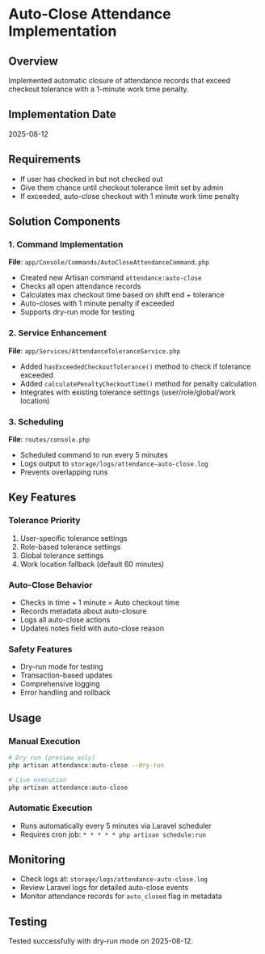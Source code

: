 # Auto-Close Attendance Implementation

## Overview
Implemented automatic closure of attendance records that exceed checkout tolerance with a 1-minute work time penalty.

## Implementation Date
2025-08-12

## Requirements
- If user has checked in but not checked out
- Give them chance until checkout tolerance limit set by admin
- If exceeded, auto-close checkout with 1 minute work time penalty

## Solution Components

### 1. Command Implementation
**File**: `app/Console/Commands/AutoCloseAttendanceCommand.php`
- Created new Artisan command `attendance:auto-close`
- Checks all open attendance records
- Calculates max checkout time based on shift end + tolerance
- Auto-closes with 1 minute penalty if exceeded
- Supports dry-run mode for testing

### 2. Service Enhancement
**File**: `app/Services/AttendanceToleranceService.php`
- Added `hasExceededCheckoutTolerance()` method to check if tolerance exceeded
- Added `calculatePenaltyCheckoutTime()` method for penalty calculation
- Integrates with existing tolerance settings (user/role/global/work location)

### 3. Scheduling
**File**: `routes/console.php`
- Scheduled command to run every 5 minutes
- Logs output to `storage/logs/attendance-auto-close.log`
- Prevents overlapping runs

## Key Features

### Tolerance Priority
1. User-specific tolerance settings
2. Role-based tolerance settings  
3. Global tolerance settings
4. Work location fallback (default 60 minutes)

### Auto-Close Behavior
- Checks in time + 1 minute = Auto checkout time
- Records metadata about auto-closure
- Logs all auto-close actions
- Updates notes field with auto-close reason

### Safety Features
- Dry-run mode for testing
- Transaction-based updates
- Comprehensive logging
- Error handling and rollback

## Usage

### Manual Execution
```bash
# Dry run (preview only)
php artisan attendance:auto-close --dry-run

# Live execution
php artisan attendance:auto-close
```

### Automatic Execution
- Runs automatically every 5 minutes via Laravel scheduler
- Requires cron job: `* * * * * php artisan schedule:run`

## Monitoring
- Check logs at: `storage/logs/attendance-auto-close.log`
- Review Laravel logs for detailed auto-close events
- Monitor attendance records for `auto_closed` flag in metadata

## Testing
Tested successfully with dry-run mode on 2025-08-12.